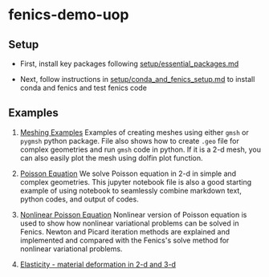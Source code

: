 # fenics-demo-uop

## Setup

- First, install key packages following [setup/essential_packages.md](setup/essential_packages.md)

- Next, follow instructions in [setup/conda_and_fenics_setup.md](setup/conda_and_fenics_setup.md) to install conda and fenics and test fenics code

## Examples

1. [Meshing Examples](meshing/create_mesh.ipynb)
	Examples of creating meshes using either `gmsh` or `pygmsh` python package. File also shows how to create `.geo` file for complex geometries and run `gmsh` code in python. If it is a 2-d mesh, you can also easily plot the mesh using dolfin plot function. 

2. [Poisson Equation](poisson_equation/poisson_equation.ipynb)
	We solve Poisson equation in 2-d in simple and complex geometries. This jupyter notebook file is also a good starting example of using notebook to seamlessly combine markdown text, python codes, and output of codes. 

3. [Nonlinear Poisson Equation](nonlinear_poisson_equation/nonlinear_poisson_equation.ipynb)
	Nonlinear version of Poisson equation is used to show how nonlinear variational problems can be solved in Fenics. Newton and Picard iteration methods are explained and implemented and compared with the Fenics's solve method for nonlinear variational problems. 

4. [Elasticity - material deformation in 2-d and 3-d](elasticity/elasticity.ipynb)
	

